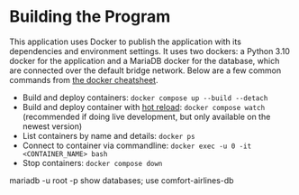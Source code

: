 # Building the Program
This application uses Docker to publish the application with its dependencies and environment settings.
It uses two dockers: a Python 3.10 docker for the application and a MariaDB docker for the database,
which are connected over the default bridge network. Below are a few common commands from
[the docker cheatsheet](https://docs.docker.com/get-started/docker_cheatsheet.pdf).

- Build and deploy containers: `docker compose up --build --detach`
- Build and deploy container with [hot reload](https://learn.microsoft.com/en-us/visualstudio/debugger/hot-reload?view=vs-2022): `docker compose watch` (recommended if doing live development, but only available on the newest version)
- List containers by name and details: `docker ps`
- Connect to container via commandline: `docker exec -u 0 -it <CONTAINER_NAME> bash`
- Stop containers: `docker compose down`

mariadb -u root -p 
show databases;
use comfort-airlines-db